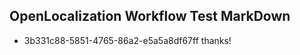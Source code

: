 ## OpenLocalization Workflow Test MarkDown
* 3b331c88-5851-4765-86a2-e5a5a8df67ff thanks!

<!--HONumber=Aug16_HO1-->


